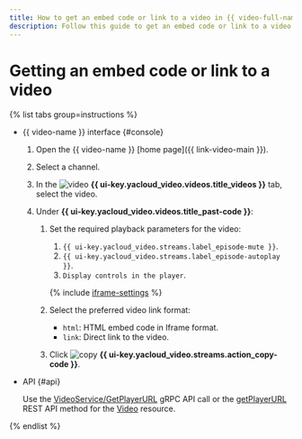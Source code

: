 ```yaml
---
title: How to get an embed code or link to a video in {{ video-full-name }}
description: Follow this guide to get an embed code or link to a video in {{ video-full-name }}.
---
```


# Getting an embed code or link to a video

{% list tabs group=instructions %}

- {{ video-name }} interface {#console}

  1. Open the {{ video-name }} [home page]({{ link-video-main }}).
  1. Select a channel.
  1. In the ![video](../../../_assets/console-icons/circle-play.svg) **{{ ui-key.yacloud_video.videos.title_videos }}** tab, select the video.
  1. Under **{{ ui-key.yacloud_video.videos.title_past-code }}**:

      1. Set the required playback parameters for the video:

          1. `{{ ui-key.yacloud_video.streams.label_episode-mute }}`.
          1. `{{ ui-key.yacloud_video.streams.label_episode-autoplay }}`.
          1. `Display controls in the player`.

          {% include [iframe-settings](../../../_includes/video/iframe-settings.md) %}

      1. Select the preferred video link format:

          * `html`: HTML embed code in Iframe format.
          * `link`: Direct link to the video.

      1. Click ![copy](../../../_assets/console-icons/copy.svg) **{{ ui-key.yacloud_video.streams.action_copy-code }}**.

- API {#api}

  Use the [VideoService/GetPlayerURL](../../api-ref/grpc/Video/getPlayerURL.md) gRPC API call or the [getPlayerURL](../../api-ref/Video/getPlayerURL.md) REST API method for the [Video](../../api-ref/Video/index.md) resource.

{% endlist %}